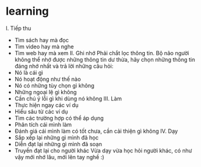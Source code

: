 # learning
I. Tiếp thu
- Tìm sách hay mà đọc
- Tìm video hay mà nghe
- Tìm web hay mà xem
II. Ghi nhớ
Phải chắt lọc thông tin. Bộ não người không thể nhớ được những thông tin dư thừa, hãy chọn những thông tin đáng nhớ nhất và trả lời những câu hỏi:
- Nó là cái gì
- Nó hoạt động như thế nào
- Nó có những tùy chọn gì không
- Những ngoại lệ gì không
- Cần chú ý lỗi gì khi dùng nó không
III. Làm
- Thực hiện ngay các ví dụ
- Hiểu sâu từ các ví dụ
- Tìm các trường hợp có thể áp dụng
- Phân tích cái mình làm
- Đánh giá cái mình làm có tốt chưa, cần cải thiện gì không
IV. Dạy
- Sắp xếp lại những gì mình đã học
- Diễn đạt lại những gì mình đã soạn
- Truyền đạt lại cho người khác
Vừa dạy vừa học hỏi người khác, có như vậy mới nhớ lâu, mới lên tay nghề :)
